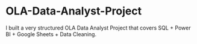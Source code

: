 # OLA-Data-Analyst-Project
I built a very structured OLA Data Analyst Project that covers SQL + Power BI + Google Sheets + Data Cleaning.
